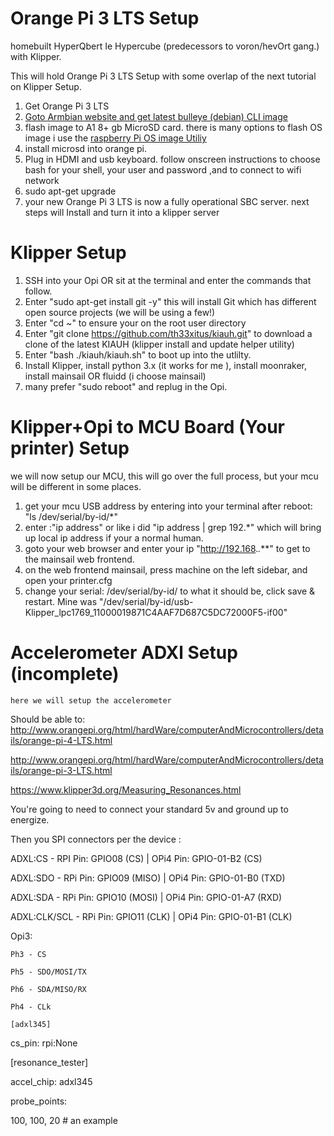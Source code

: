 # Orange Pi 3 LTS Setup
 homebuilt HyperQbert Ie Hypercube (predecessors to voron/hevOrt gang.)  with Klipper. 
 
 This will hold Orange Pi 3 LTS Setup with some overlap of the next tutorial on Klipper Setup.

1. Get Orange Pi 3 LTS
2. [Goto Armbian website and get latest bulleye (debian) CLI image](https://www.armbian.com/orangepi3-lts/)
3. flash image to A1 8+ gb MicroSD card. there is many options to flash OS image i use the [raspberry Pi OS image Utiliy](https://www.raspberrypi.com/software/)
4. install microsd into orange pi. 
5. Plug in HDMI and usb keyboard. follow onscreen instructions to choose bash for your shell, your user and password ,and to connect to wifi network
6. sudo apt-get upgrade
7. your new Orange Pi 3 LTS is now a fully operational SBC server. next steps will Install and turn it into a klipper server

# Klipper Setup

1. SSH into your Opi OR sit at the terminal and enter the commands that follow.
2. Enter "sudo apt-get install git -y" this will install Git which has different open source projects (we will be using a few!)
3. Enter "cd ~" to ensure your on the root user directory
4. Enter "git clone https://github.com/th33xitus/kiauh.git" to download a clone of the latest KIAUH (klipper install and update helper utility)
5. Enter "bash ./kiauh/kiauh.sh" to boot up into the utlilty.
6. Install Klipper, install python 3.x (it works for me ), install moonraker, install mainsail OR fluidd (i choose mainsail)
7. many prefer  "sudo reboot" and replug in the Opi.

# Klipper+Opi to MCU Board (Your printer) Setup
we will now setup our MCU, this will go over the full process, but your mcu will be different in some places.

1. get your mcu USB address by entering into your terminal after reboot: "ls /dev/serial/by-id/*"
2. enter :"ip address" or like i did "ip address | grep 192.*" which will bring up local ip address if your a normal human.
3. goto your web browser and enter your ip "http://192.168.*.***" to get to the mainsail web frontend.
4. on the web frontend mainsail, press machine on the left sidebar, and open your printer.cfg 
5. change your serial: /dev/serial/by-id/<your-mcu-id> to what it should be, click save & restart. Mine was "/dev/serial/by-id/usb-Klipper_lpc1769_11000019871C4AAF7D687C5DC72000F5-if00"


# Accelerometer ADXl Setup (incomplete)
    here we will setup the accelerometer 
Should be able to: http://www.orangepi.org/html/hardWare/computerAndMicrocontrollers/details/orange-pi-4-LTS.html

http://www.orangepi.org/html/hardWare/computerAndMicrocontrollers/details/orange-pi-3-LTS.html

https://www.klipper3d.org/Measuring_Resonances.html

You're going to need to connect your standard 5v and ground up to energize.

Then you SPI connectors per the device :

ADXL:CS - RPI Pin: GPIO08 (CS) | OPi4 Pin: GPIO-01-B2 (CS)

ADXL:SDO - RPi Pin: GPIO09 (MISO) | OPi4 Pin: GPIO-01-B0 (TXD)

ADXL:SDA - RPi Pin: GPIO10 (MOSI) | OPi4 Pin: GPIO-01-A7 (RXD)

ADXL:CLK/SCL - RPi Pin: GPIO11 (CLK) | OPi4 Pin: GPIO-01-B1 (CLK)

Opi3:

    Ph3 - CS

    Ph5 - SDO/MOSI/TX

    Ph6 - SDA/MISO/RX

    Ph4 - CLk

    [adxl345]

cs_pin: rpi:None

[resonance_tester]

accel_chip: adxl345

probe_points:

100, 100, 20 # an example

